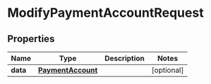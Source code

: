 # ModifyPaymentAccountRequest

## Properties

Name | Type | Description | Notes
------------ | ------------- | ------------- | -------------
**data** | [**PaymentAccount**](PaymentAccount.md) |  | [optional] 


